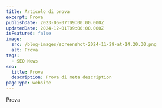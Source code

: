```yaml
---
title: Articolo di prova
excerpt: Prova
publishDate: 2023-06-07T09:00:00.000Z
updatedDate: 2024-12-01T09:00:00.000Z
isFeatured: false
image:
  src: /blog-images/screenshot-2024-11-29-at-14.20.30.png
  alt: Prova
tags:
  - SEO News
seo:
  title: Prova
  description: Prova di meta description
pageType: website
---
```

Prova
